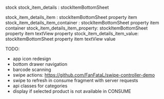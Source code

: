 


stock
stock_item_details : stockItemBottomSheet

stock_item_details_item : stockItemBottomSheet property item
stock_item_details_item_container : stockItemBottomSheet property item container
stock_item_details_item_property: stockItemBottomSheet property item textView property
stock_item_details_item_value: stockItemBottomSheet property item textView value

TODO:
- app icon redesign
- bottom drawer navigation
- barcode scanning
- swipe actions: https://github.com/FanFataL/swipe-controller-demo
- swipe to refresh in consume fragment with server requests
- api classes for categories
- display if selected product is not available in CONSUME